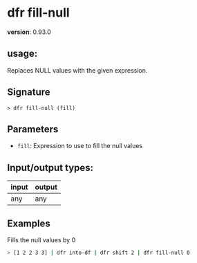 # dfr fill-null

**version**: 0.93.0

## **usage**:

Replaces NULL values with the given expression.

## Signature

`> dfr fill-null (fill)`

## Parameters

- `fill`: Expression to use to fill the null values

## Input/output types:

| input | output |
| ----- | ------ |
| any   | any    |

## Examples

Fills the null values by 0

```bash
> [1 2 2 3 3] | dfr into-df | dfr shift 2 | dfr fill-null 0
```
